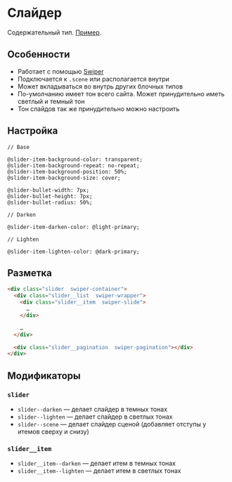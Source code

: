 # Слайдер

Содержательный тип. [Пример](http://sedona.stage.constlab.ru/blocks/slider/).

## Особенности

* Работает с помощью [Swiper](http://idangero.us/swiper/)
* Подключается к `.scene` или располагается внутри
* Может вкладываться во внутрь других блочных типов
* По-умолчанию имеет тон всего сайта. Может принудительно иметь светлый и темный тон
* Тон слайдов так же принудительно можно настроить

## Настройка

```less
// Base

@slider-item-background-color: transparent;
@slider-item-background-repeat: no-repeat;
@slider-item-background-position: 50%;
@slider-item-background-size: cover;

@slider-bullet-width: 7px;
@slider-bullet-height: 7px;
@slider-bullet-radius: 50%;

// Darken

@slider-item-darken-color: @light-primary;

// Lighten

@slider-item-lighten-color: @dark-primary;
```

## Разметка

```html
<div class="slider  swiper-container">
  <div class="slider__list  swiper-wrapper">
    <div class="slider__item  swiper-slide">
      …
    </div>

    …
  </div>

  <div class="slider__pagination  swiper-pagination"></div>
</div>
```

## Модификаторы

### `slider`

* `slider--darken` — делает слайдер в темных тонах
* `slider--lighten` — делает слайдер в светлых тонах
* `slider--scene` — делает слайдер сценой (добавляет отступы у итемов сверху и снизу)

### `slider__item`

* `slider__item--darken` — делает итем в темных тонах
* `slider__item--lighten` — делает итем в светлых тонах
